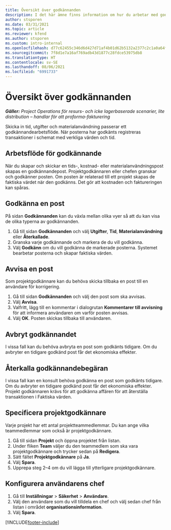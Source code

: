 ```yaml
---
title: Översikt över godkännanden
description: I det här ämne finns information om hur du arbetar med godkännanden i Project Operations.
author: stsporen
ms.date: 03/31/2021
ms.topic: article
ms.reviewer: kfend
ms.author: stsporen
ms.custom: intro-internal
ms.openlocfilehash: d77c62455c346d6d427d71af4b01d62b5132a2377c2c1a0a64f56fb313219c46
ms.sourcegitcommit: 7f8d1e7a16af769adb43d1877c28fdce53975db8
ms.translationtype: HT
ms.contentlocale: sv-SE
ms.lasthandoff: 08/06/2021
ms.locfileid: "6991733"
---
```

# <a name="approvals-overview"></a>Översikt över godkännanden

_**Gäller:** Project Operations för resurs- och icke lagerbaserade scenarier, lite distribution – handlar för att proforma-fakturering_

Skicka in tid, utgifter och materialanvändning passerar ett godkännandearbetsflöde. När posterna har godkänts registreras transaktioner i schemat med verkliga värden och tid.

## <a name="approvals-workflow"></a>Arbetsflöde för godkännande
När du skapar och skickar en tids-, kostnad- eller materialanvändningspost skapas en godkännandepost. Projektgodkännaren eller chefen granskar och godkänner posten. Om posten är relaterad till ett projekt skapas de faktiska värdet när den godkänns. Det gör att kostnaden och faktureringen kan spåras.

## <a name="approve-an-entry"></a>Godkänna en post
På sidan **Godkännanden** kan du växla mellan olika vyer så att du kan visa de olika typerna av godkännanden.
  
1. Gå till sidan **Godkännanden** och välj **Utgifter**, **Tid**, **Materialanvändning** eller **Återkallade**.
2. Granska varje godkännande och markera de du vill godkänna.
3. Välj **Godkänn** om du vill godkänna de markerade posterna.
Systemet bearbetar posterna och skapar faktiska värden.

## <a name="reject-an-entry"></a>Avvisa en post
Som projektgodkännare kan du behöva skicka tillbaka en post till en användare för korrigering.
  
1. Gå till sidan **Godkännanden** och välj den post som ska avvisas. 
2. Välj **Avvisa**.
3. Valfritt, lägg till en kommentar i dialogrutan **Kommentarer till avvisning** för att informera användaren om varför posten avvisas.
4. Välj **OK**. Posten skickas tillbaka till användaren.
  
## <a name="cancel-approval"></a>Avbryt godkännandet
I vissa fall kan du behöva avbryta en post som godkänts tidigare. Om du avbryter en tidigare godkänd post får det ekonomiska effekter. 

## <a name="approving-recall-requests"></a>Återkalla godkännandebegäran
I vissa fall kan en konsult behöva godkänna en post som godkänts tidigare. Om du avbryter en tidigare godkänd post får det ekonomiska effekter. Projekt godkännaren krävs för att godkänna affären för att återställa transaktionen i Faktiska värden.

## <a name="specify-project-approvers"></a>Specificera projektgodkännare
Varje projekt har ett antal projektteammedlemmar. Du kan ange vilka teammedlemmar som också är projektgodkännare.

1. Gå till sidan **Projekt** och öppna projektet från listan.
2. Under fliken **Team** väljer du den teammedlem som ska vara projektgodkännare och trycker sedan på **Redigera**.
3. Sätt fältet **Projektgodkännare** på **Ja**.
4. Välj **Spara**.
5. Upprepa steg 2–4 om du vill lägga till ytterligare projektgodkännare.

## <a name="configure-the-users-manager"></a>Konfigurera användarens chef

1. Gå till **Inställningar** > **Säkerhet** > **Användare**.
2. Välj den användare som du vill tilldela en chef och välj sedan chef från listan i området **organisationsinformation**. 
3. Välj **Spara**.




[!INCLUDE[footer-include](../includes/footer-banner.md)]
